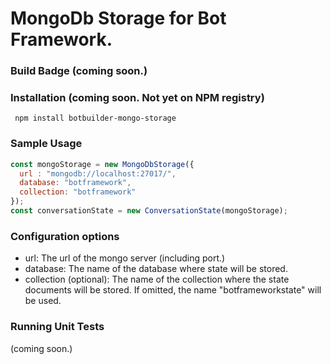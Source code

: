 # MongoDb Storage for Bot Framework.

### Build Badge (coming soon.)
### Installation (coming soon. Not yet on NPM registry)
``` npm install botbuilder-mongo-storage```


### Sample Usage
```JavaScript
const mongoStorage = new MongoDbStorage({
  url : "mongodb://localhost:27017/",
  database: "botframework",
  collection: "botframework"
});
const conversationState = new ConversationState(mongoStorage);
```
### Configuration options

* url: The url of the mongo server (including port.)
* database: The name of the database where state will be stored.
* collection (optional): The name of the collection where the state documents will be stored. If omitted, the name "botframeworkstate" will be used.

### Running Unit Tests
(coming soon.)



